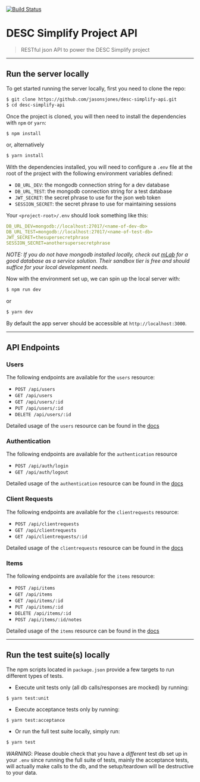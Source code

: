 [![Build Status][circleci-image]][circleci-url]

# DESC Simplify Project API

> RESTful json API to power the DESC Simplify project

---

## Run the server locally

To get started running the server locally, first you need to clone the repo:

```bash
$ git clone https://github.com/jasonsjones/desc-simplify-api.git
$ cd desc-simplify-api
```

Once the project is cloned, you will then need to install the dependencies with `npm` or `yarn`:

```bash
$ npm install
```

or, alternatively

```bash
$ yarn install
```

With the dependencies installed, you will need to configure a `.env` file at the root of the project with the following environment variables defined:

-   `DB_URL_DEV`: the mongodb connection string for a dev database
-   `DB_URL_TEST`: the mongodb connection string for a test database
-   `JWT_SECRET`: the secret phrase to use for the json web token
-   `SESSION_SECRET`: the secret phrase to use for maintaining sessions

Your `<project-root>/.env` should look something like this:

```yaml
DB_URL_DEV=mongodb://localhost:27017/<name-of-dev-db>
DB_URL_TEST=mongodb://localhost:27017/<name-of-test-db>
JWT_SECRET=thesupersecretphrase
SESSION_SECRET=anothersupersecretphrase
```

_NOTE: If you do not have *mongodb* installed locally, check out [mLab](https://mlab.com) for a good database as a service solution. Their sandbox tier is free and should suffice for your local development needs._

Now with the environment set up, we can spin up the local server with:

```bash
$ npm run dev
```

or

```bash
$ yarn dev
```

By default the app server should be accessible at `http://localhost:3000`.

---

## API Endpoints

### Users

The following endpoints are available for the `users` resource:

-   `POST /api/users`
-   `GET /api/users`
-   `GET /api/users/:id`
-   `PUT /api/users/:id`
-   `DELETE /api/users/:id`

Detailed usage of the `users` resource can be found in the [docs](docs/users.md)

### Authentication

The following endpoints are available for the `authentication` resource

-   `POST /api/auth/login`
-   `GET /api/auth/logout`

Detailed usage of the `authentication` resource can be found in the [docs](docs/auth.md)

### Client Requests

The following endpoints are available for the `clientrequests` resource:

-   `POST /api/clientrequests`
-   `GET /api/clientrequests`
-   `GET /api/clientrequests/:id`

Detailed usage of the `clientrequests` resource can be found in the [docs](docs/client-requests.md)

### Items

The following endpoints are available for the `items` resource:

-   `POST /api/items`
-   `GET /api/items`
-   `GET /api/items/:id`
-   `PUT /api/items/:id`
-   `DELETE /api/items/:id`
-   `POST /api/items/:id/notes`

Detailed usage of the `items` resource can be found in the [docs](docs/items.md)

---

## Run the test suite(s) locally

The npm scripts located in `package.json` provide a few targets to run different types of tests.

-   Execute unit tests only (all db calls/responses are mocked) by running:

```
$ yarn test:unit
```

-   Execute acceptance tests only by running:

```
$ yarn test:acceptance
```

-   Or run the full test suite locally, simply run:

```bash
$ yarn test
```

_WARNING_: Please double check that you have a _different_ test db set up in your `.env` since running the full suite of tests, mainly the acceptance tests, will actually make calls to the db, and the setup/teardown will be destructive to your data.

[circleci-image]: https://img.shields.io/circleci/project/github/jasonsjones/desc-simplify-api.svg?style=flat-square
[circleci-url]: https://circleci.com/gh/jasonsjones/desc-simplify-api
